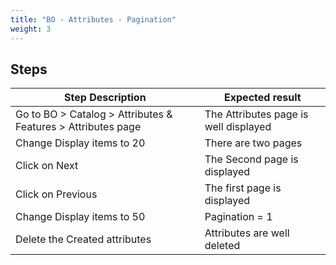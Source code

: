 ```yaml
---
title: "BO - Attributes - Pagination"
weight: 3
---
```

## Steps
| Step Description | Expected result |
| ----- | ----- |
| Go to BO > Catalog > Attributes & Features > Attributes page | The Attributes page is well displayed |
| Change Display items to 20 | There are two pages |
| Click on Next | The Second page is displayed |
| Click on Previous | The first page is displayed |
| Change Display items to 50 | Pagination = 1 |
| Delete the Created attributes | Attributes are well deleted |
